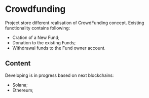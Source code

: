 # Crowdfunding

Project store different realisation of CrowdFunding concept.
Existing functionality contains following:
- Cration of a New Fund;
- Donation to the existing Funds;
- Withdrawal funds to the Fund owner account.

## Content

Developing is in progress based on next blockchains:
- Solana;
- Ethereum;
